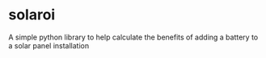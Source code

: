 # solaroi
A simple python library to help calculate the benefits of adding a battery to a solar panel installation

